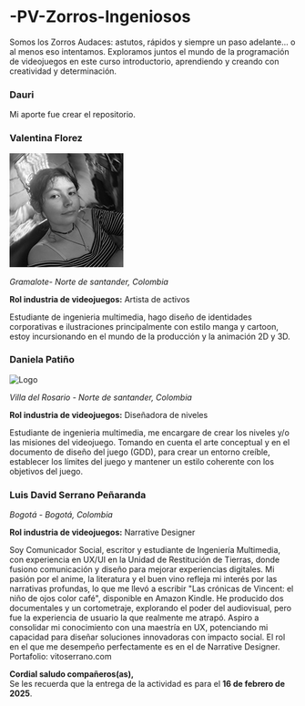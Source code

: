 # -PV-Zorros-Ingeniosos
Somos los Zorros Audaces: astutos, rápidos y siempre un paso adelante... o al menos eso intentamos. Exploramos juntos el mundo de la programación de videojuegos en este curso introductorio, aprendiendo y creando con creatividad y determinación.
### Dauri
Mi aporte fue crear el repositorio.


 ### **Valentina Florez**
![Foto](Valentina_F/foto.jpg)

_Gramalote- Norte de santander, Colombia_

**Rol industria de videojuegos:** Artista de activos

Estudiante de ingenieria multimedia, hago diseño de identidades corporativas e ilustraciones principalmente con estilo manga y cartoon, estoy incursionando en el mundo de la producción y la animación 2D y 3D.

### **Daniela Patiño**

<img src="https://github.com/Alexa0511/-PV-Zorros-Ingeniosos/blob/Daniela/Daniela_P/DanielaPatino.jpg?raw=true" alt="Logo" width="300" />

_Villa del Rosario - Norte de santander, Colombia_

**Rol industria de videojuegos:** Diseñadora de niveles

Estudiante de ingenieria multimedia, me encargare de crear los niveles y/o las misiones del videojuego. Tomando en cuenta el arte conceptual y en el documento de diseño del juego (GDD), para crear un entorno creíble, establecer los límites del juego y mantener un estilo coherente con los objetivos del juego.

### **Luis David Serrano Peñaranda**


_Bogotá - Bogotá, Colombia_

**Rol industria de videojuegos:** Narrative Designer

Soy Comunicador Social, escritor y estudiante de Ingeniería Multimedia, con experiencia en UX/UI en la Unidad de Restitución de Tierras, donde fusiono comunicación y diseño para mejorar experiencias digitales. Mi pasión por el anime, la literatura y el buen vino refleja mi interés por las narrativas profundas, lo que me llevó a escribir "Las crónicas de Vincent: el niño de ojos color café", disponible en Amazon Kindle. He producido dos documentales y un cortometraje, explorando el poder del audiovisual, pero fue la experiencia de usuario la que realmente me atrapó. Aspiro a consolidar mi conocimiento con una maestría en UX, potenciando mi capacidad para diseñar soluciones innovadoras con impacto social. 
El rol en el que me desempeño perfectamente es en el de Narrative Designer.
Portafolio: vitoserrano.com

**Cordial saludo compañeros(as),**  
Se les recuerda que la entrega de la actividad es para el **16 de febrero de 2025**.